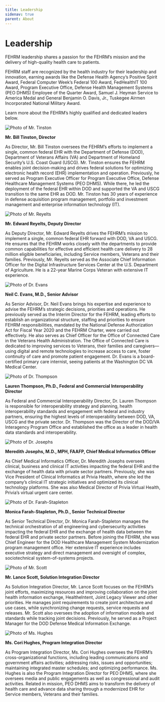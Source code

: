 ```yaml
---
title: Leadership
sidenav: true
parent: About
---
```

# Leadership

FEHRM leadership shares a passion for the FEHRM’s mission and the delivery of high-quality health care to patients.

FEHRM staff are recognized by the health industry for their leadership and innovation, earning awards like the Defense Health Agency’s Positive Spirit Award, Federal Computer Week’s Federal 100 Award, FedHealthIT 100 Award, Program Executive Office, Defense Health Management Systems (PEO DHMS) Employee of the Quarter Award, Samuel J. Heyman Service to America Medal and General Benjamin O. Davis, Jr., Tuskegee Airmen Incorporated National Military Award.

Learn more about the FEHRM’s highly qualified and dedicated leaders below. 

![Photo of Mr. Tinston](images/tinston.jpg "Mr. Tinston")

**Mr. Bill Tinston, Director**

As Director, Mr. Bill Tinston oversees the FEHRM’s efforts to implement a single, common federal EHR with the Department of Defense (DOD), Department of Veterans Affairs (VA) and Department of Homeland Security’s U.S. Coast Guard (USCG). Mr. Tinston ensures the FEHRM enables joint decision-making and drives federal solutions for optimizing electronic health record (EHR) implementation and operation. Previously, he served as Program Executive Officer for Program Executive Office, Defense Healthcare Management Systems (PEO DHMS). While there, he led the deployment of the federal EHR within DOD and supported the VA and USCG transition to the same EHR as DOD. Mr. Tinston has 30 years of experience in defense acquisition program management, portfolio and investment management and enterprise information technology (IT).

![Photo of Mr. Reyelts](images/reyelts.jpg "Mr. Reyelts")

**Mr. Edward Reyelts, Deputy Director**

As Deputy Director, Mr. Edward Reyelts drives the FEHRM’s mission to implement a single, common federal EHR forward with DOD, VA and USCG. He ensures that the FEHRM works closely with the departments to provide common capabilities for effective and efficient health care delivery to 28 million eligible beneficiaries, including Service members, Veterans and their families. Previously, Mr. Reyelts served as the Associate Chief Information Officer for the Digital Infrastructure Services Center at the U.S. Department of Agriculture. He is a 22-year Marine Corps Veteran with extensive IT experience.

![Photo of Dr. Evans](images/evans.jpg "Dr. Evans")

**Neil C. Evans, M.D., Senior Advisor**

As Senior Advisor, Dr. Neil Evans brings his expertise and experience to advise the FEHRM’s strategic decisions, priorities and operations. He previously served as the Interim Director for the FEHRM, leading efforts to establish an organizational structure, staffing and priorities to ensure FEHRM responsibilities, mandated by the National Defense Authorization Act for Fiscal Year 2020 and the FEHRM Charter, were carried out effectively. He also serves as Chief Officer for the Office of Connected Care in the Veterans Health Administration. The Office of Connected Care is dedicated to improving services to Veterans, their families and caregivers—using digital and remote technologies to increase access to care, foster continuity of care and promote patient engagement. Dr. Evans is a board-certified primary care internist, seeing patients at the Washington DC VA Medical Center.

![Photo of Dr. Thompson](images/thompson.png "Dr. Thompson ")

**Lauren Thompson, Ph.D., Federal and Commercial Interoperability Director**

As Federal and Commercial Interoperability Director, Dr. Lauren Thompson is responsible for interoperability strategy and planning, health interoperability standards and engagement with federal and industry partners, ensuring the highest levels of interoperability between DOD, VA, USCG and the private sector. Dr. Thompson was the Director of the DOD/VA Interagency Program Office and established the office as a leader in health data standards and interoperability.

![Photo of Dr. Josephs](images/josephs.jpg "Dr. Josephs")

**Meredith Josephs, M.D., MPH, FAAFP, Chief Medical Informatics Officer**

As Chief Medical Informatics Officer, Dr. Meredith Josephs oversees clinical, business and clinical IT activities impacting the federal EHR and the exchange of health data with private sector partners. Previously, she was Vice President of Clinical Informatics at Privia Health, where she led the company’s clinical IT strategic initiatives and optimized its clinical technology platforms. She was also Medical Director of Privia Virtual Health, Privia’s virtual urgent care center.

![Photo of Dr. Farah-Stapleton](images/monica.png "Dr. Farah-Stapleton")

**Monica Farah-Stapleton, Ph.D., Senior Technical Director**

As Senior Technical Director, Dr. Monica Farah-Stapleton manages the technical orchestration of all engineering and cybersecurity activities impacting the federal EHR and the exchange of health data between the federal EHR and private sector partners. Before joining the FEHRM, she was Chief Engineer for the DOD Healthcare Management System Modernization program management office. Her extensive IT experience includes executive strategy and direct management and oversight of complex, sociotechnical system-of-systems projects.

![Photo of Mr. Scott](images/scott.png "Mr. Scott")

**Mr. Lance Scott, Solution Integration Director**

As Solution Integration Director, Mr. Lance Scott focuses on the FEHRM’s joint efforts, maximizing resources and improving collaboration on the joint health information exchange, HealtheIntent, Joint Legacy Viewer and other priorities. He manages joint requirements to create joint architecture and use cases, while synchronizing change requests, service requests and releases. Mr. Scott also oversees the adoption of information models and standards while tracking joint decisions. Previously, he served as a Project Manager for the DOD Defense Medical Information Exchange.

![Photo of Ms. Hughes](images/hughes.jpg "Ms. Hughes")

**Ms. Cori Hughes, Program Integration Director**

As Program Integration Director, Ms. Cori Hughes oversees the FEHRM’s cross-organizational functions, including leading communications and government affairs activities; addressing risks, issues and opportunities; maintaining integrated master schedules; and optimizing performance. Ms. Hughes is also the Program Integration Director for PEO DHMS, where she oversees media and public engagements as well as congressional and audit activities. Related in mission, PEO DHMS aims to transform the delivery of health care and advance data sharing through a modernized EHR for Service members, Veterans and their families.